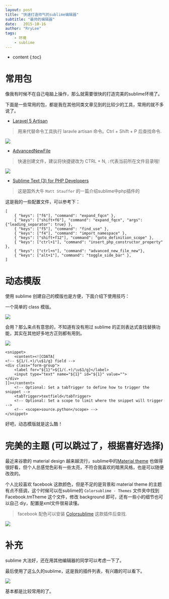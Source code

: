```yaml
---
layout: post
title: "快速打造帅气的sublime编辑器"
subtitle: "最帅的编辑器"
date:   2015-10-16
author: "RryLee"
tags:
    - 环境
    - sublime
---
```


* content
{:toc}

# 常用包

像我有时候不在自己电脑上操作，那么就需要很快的打造完美的sublime环境了。

下面是一些常用的包，都是我在其他同类文章见到的比较少的工具，常用的就不多说了。

* [Laravel 5 Artisan](https://packagecontrol.io/packages/Laravel%205%20Artisan)

> 用来代替命令工具执行 laravle artisan 命令。Ctrl + Shift + P 后查找命令.

<img class="shadow" src="http://7xly6p.com1.z0.glb.clouddn.com/first.gif" />

* [AdvancedNewFile](https://packagecontrol.io/packages/AdvancedNewFile)

> 快速创建文件，建议将快捷键改为 CTRL + N, `:`代表当前所在文件目录哦!

<img class="shadow" src="http://7xly6p.com1.z0.glb.clouddn.com/newfile.gif" />

* [Sublime Text (3) for PHP Developers](https://mattstauffer.co/blog/sublime-text-3-for-php-developers)

> 这是国外大牛 `Matt Stauffer` 的一篇介绍sublime中php插件的

这是我的一些配置文件，可以参考下：

    [
        { "keys": ["f6"], "command": "expand_fqcn" },
        { "keys": ["shift+f6"], "command": "expand_fqcn", "args": {"leading_separator": true} },
        { "keys": ["f5"], "command": "find_use" },
        { "keys": ["f4"], "command": "import_namespace" },
        { "keys": ["shift+f12"], "command": "goto_definition_scope" },
        { "keys": ["ctrl+1"], "command": "insert_php_constructor_property" },
        { "keys": ["ctrl+n"], "command": "advanced_new_file_new"},
        { "keys": ["alt+1"], "command": "toggle_side_bar" },
    ]

# 动态模版

使用 sublime 创建自己的模版也是方便，下面介绍下使用技巧：

一个简单的 class 模版。

<img class="shadow" src="http://7xly6p.com1.z0.glb.clouddn.com/template1.gif" />

会用？那么来点有意思的，不知道有没有用过 sublime 的正则表达式查找替换功能，其实在其他好多地方正则都有用到。

<img class="shadow" src="http://7xly6p.com1.z0.glb.clouddn.com/template2.gif" />

    <snippet>
        <content><![CDATA[
    <!-- ${1/(.+)/\u$1/g} field -->
    <div class="form-group">
        <label for="${1}">${1/(.+)/\u$1/g}</label>
        <input type="text" name="${1}" id="${1}" value="">
    </div>
    ]]></content>
        <!-- Optional: Set a tabTrigger to define how to trigger the snippet -->
        <tabTrigger>textfield</tabTrigger>
        <!-- Optional: Set a scope to limit where the snippet will trigger -->
        <!-- <scope>source.python</scope> -->
    </snippet>

好吧，动态模版就是这么酷！

# 完美的主题 (可以跳过了，根据喜好选择)

最近来谷歌的 material design 越来越流行，sublime中的[Material theme](https://packagecontrol.io/packages/Material%20Theme) 也做得很好看，但个人总感觉色彩有一些太亮，不符合我喜欢的暗黑风格，也是可以随便改改的。

个人比较喜欢 facebook 这款颜色，但是不足的是背景和 material theme 的主题有点不搭调，这个时候可以在sublime的 `Colorsublime - Themes` 文件夹中找到 Facebook.tmTheme 这个文件，修改 background 即可，还有一些小的细节也可以自己 diy，配置是xml文件很易读懂。

> facebook 配色可以安装 [Colorsublime](https://packagecontrol.io/packages/Colorsublime) 这款插件后查找.

<img class="shadow" src="http://7xly6p.com1.z0.glb.clouddn.com/theme.gif" />

# 补充

sublime 大法好，还在用其他编辑器的同学可以考虑一下了。

最后使用了这么久的sublime，这是我的插件列表，有兴趣的可以看下。

<img class="shadow" src="http://ww3.sinaimg.cn/mw690/baa3278fgw1ex3aal3t5uj206e0cct9i.jpg" />

基本都是比较常用的了。

